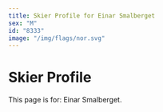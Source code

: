 ```yaml
---
title: Skier Profile for Einar Smalberget
sex: "M"
id: "8333"
image: "/img/flags/nor.svg" 
---
```


# Skier Profile

This page is for: Einar Smalberget.
    